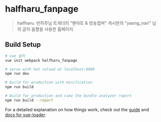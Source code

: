 # halfharu_fanpage

> halfharu. 반하루님 트게더의 "팬아트 & 방송캡쳐" 게시판의 "yaong_nari" 님의 글의 움짤을 사용한 홈페이지

## Build Setup

``` bash
# vue 설치
vue init webpack halfharu_fanpage

# serve with hot reload at localhost:8080
npm run dev

# build for production with minification
npm run build

# build for production and view the bundle analyzer report
npm run build --report
```

For a detailed explanation on how things work, check out the [guide](http://vuejs-templates.github.io/webpack/) and [docs for vue-loader](http://vuejs.github.io/vue-loader).
